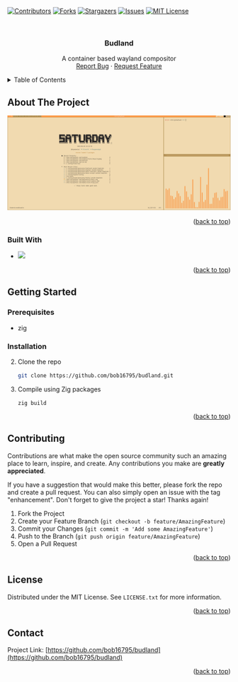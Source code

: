 <!-- Improved compatibility of back to top link: See: https://github.com/othneildrew/Best-README-Template/pull/73 -->
<a name="readme-top"></a>
<!--
*** Thanks for checking out the Best-README-Template. If you have a suggestion
*** that would make this better, please fork the repo and create a pull request
*** or simply open an issue with the tag "enhancement".
*** Don't forget to give the project a star!
*** Thanks again! Now go create something AMAZING! :D
-->

<!-- PROJECT SHIELDS -->
<!--
*** I'm using markdown "reference style" links for readability.
*** Reference links are enclosed in brackets [ ] instead of parentheses ( ).
*** See the bottom of this document for the declaration of the reference variables
*** for contributors-url, forks-url, etc. This is an optional, concise syntax you may use.
*** https://www.markdownguide.org/basic-syntax/#reference-style-links
-->
[![Contributors][contributors-shield]][contributors-url]
[![Forks][forks-shield]][forks-url]
[![Stargazers][stars-shield]][stars-url]
[![Issues][issues-shield]][issues-url]
[![MIT License][license-shield]][license-url]

<!-- PROJECT LOGO -->
<br />
<!--<div align="center">
  <a href="https://github.com/bob16795/budland">
    <img src="images/logo.png" alt="Logo" width="80" height="80">
  </a>-->

<h3 align="center">Budland</h3>

  <p align="center">
    A container based wayland compositor
    <br />
    <a href="https://github.com/bob16795/budland/issues">Report Bug</a>
    ·
    <a href="https://github.com/bob16795/budland/issues">Request Feature</a>
  </p>
</div>



<!-- TABLE OF CONTENTS -->
<details>
  <summary>Table of Contents</summary>
  <ol>
    <li>
      <a href="#about-the-project">About The Project</a>
      <ul>
        <li><a href="#built-with">Built With</a></li>
      </ul>
    </li>
    <li>
      <a href="#getting-started">Getting Started</a>
      <ul>
        <li><a href="#prerequisites">Prerequisites</a></li>
        <li><a href="#installation">Installation</a></li>
      </ul>
    </li>
    <li><a href="#contributing">Contributing</a></li>
    <li><a href="#license">License</a></li>
    <li><a href="#contact">Contact</a></li>
  </ol>
</details>



<!-- ABOUT THE PROJECT -->
## About The Project

[![Budland Screen Shot][product-screenshot]](https://example.com)

<p align="right">(<a href="#readme-top">back to top</a>)</p>


### Built With

* [<img src='https://ziglang.org/zig-logo-light.svg' height='20pt'>][Zig-url]

<p align="right">(<a href="#readme-top">back to top</a>)</p>



<!-- GETTING STARTED -->
## Getting Started

### Prerequisites

* zig

### Installation

2. Clone the repo
   ```sh
   git clone https://github.com/bob16795/budland.git
   ```
3. Compile using Zig packages
   ```zig
   zig build
   ```

<p align="right">(<a href="#readme-top">back to top</a>)</p>



<!-- CONTRIBUTING -->
## Contributing

Contributions are what make the open source community such an amazing place to learn, inspire, and create. Any contributions you make are **greatly appreciated**.

If you have a suggestion that would make this better, please fork the repo and create a pull request. You can also simply open an issue with the tag "enhancement".
Don't forget to give the project a star! Thanks again!

1. Fork the Project
2. Create your Feature Branch (`git checkout -b feature/AmazingFeature`)
3. Commit your Changes (`git commit -m 'Add some AmazingFeature'`)
4. Push to the Branch (`git push origin feature/AmazingFeature`)
5. Open a Pull Request

<p align="right">(<a href="#readme-top">back to top</a>)</p>



<!-- LICENSE -->
## License

Distributed under the MIT License. See `LICENSE.txt` for more information.

<p align="right">(<a href="#readme-top">back to top</a>)</p>



<!-- CONTACT -->
## Contact

Project Link: [https://github.com/bob16795/budland](https://github.com/bob16795/budland)

<p align="right">(<a href="#readme-top">back to top</a>)</p>

<!-- MARKDOWN LINKS & IMAGES -->
<!-- https://www.markdownguide.org/basic-syntax/#reference-style-links -->
[contributors-shield]: https://img.shields.io/github/contributors/bob16795/budland.svg?style=for-the-badge
[contributors-url]: https://github.com/bob16795/budland/graphs/contributors
[forks-shield]: https://img.shields.io/github/forks/bob16795/budland.svg?style=for-the-badge
[forks-url]: https://github.com/bob16795/budland/network/members
[stars-shield]: https://img.shields.io/github/stars/bob16795/budland.svg?style=for-the-badge
[stars-url]: https://github.com/bob16795/budland/stargazers
[issues-shield]: https://img.shields.io/github/issues/bob16795/budland.svg?style=for-the-badge
[issues-url]: https://github.com/bob16795/budland/issues
[license-shield]: https://img.shields.io/github/license/bob16795/budland.svg?style=for-the-badge
[license-url]: https://github.com/bob16795/budland/blob/master/LICENSE.txt
[product-screenshot]: images/screenshot.png
[Zig-url]: images/screenshot.png
